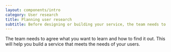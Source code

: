 ```yaml
---
layout: components/intro
category: User research
title: Planning user research
subtitle: Before designing or building your service, the team needs to find out who the users are and their needs. You will need to plan how you want learn about the users through the whole service lifecycle.
---
```


The team needs to agree what you want to learn and how to find it out. This will help you build a service that meets the needs of your users.
